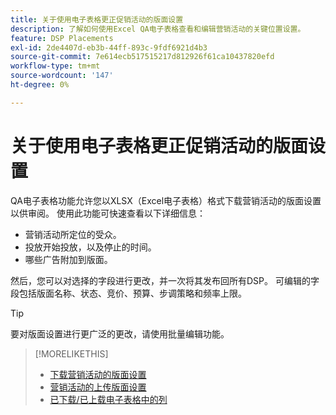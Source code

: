 ```yaml
---
title: 关于使用电子表格更正促销活动的版面设置
description: 了解如何使用Excel QA电子表格查看和编辑营销活动的关键位置设置。
feature: DSP Placements
exl-id: 2de4407d-eb3b-44ff-893c-9fdf6921d4b3
source-git-commit: 7e614ecb517515217d812926f61ca10437820efd
workflow-type: tm+mt
source-wordcount: '147'
ht-degree: 0%

---
```


# 关于使用电子表格更正促销活动的版面设置

QA电子表格功能允许您以XLSX（Excel电子表格）格式下载营销活动的版面设置以供审阅。 使用此功能可快速查看以下详细信息：

* 营销活动所定位的受众。
* 投放开始投放，以及停止的时间。
* 哪些广告附加到版面。

然后，您可以对选择的字段进行更改，并一次将其发布回所有DSP。 可编辑的字段包括版面名称、状态、竞价、预算、步调策略和频率上限。

>[!TIP]
>
>要对版面设置进行更广泛的更改，请使用批量编辑功能。<!-- add link once we have help on it -->

>[!MORELIKETHIS]
>
>* [下载营销活动的版面设置](qa-sheet-download.md)
>* [营销活动的上传版面设置](qa-sheet-upload.md)
>* [已下载/已上载电子表格中的列](qa-sheet-columns.md)

